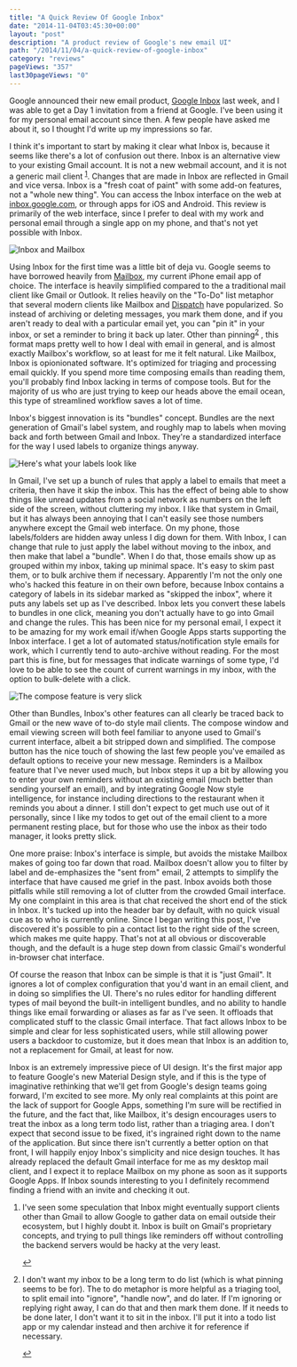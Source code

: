 ```yaml
---
title: "A Quick Review Of Google Inbox"
date: "2014-11-04T03:45:30+00:00"
layout: "post"
description: "A product review of Google's new email UI"
path: "/2014/11/04/a-quick-review-of-google-inbox"
category: "reviews"
pageViews: "357"
last30pageViews: "0"
---
```


Google announced their new email product, [Google Inbox][inbox] last week, and I was able to get a Day 1 invitation from a friend at Google.  I've been using it for my personal email account since then.  A few people have asked me about it, so I thought I'd write up my impressions so far.

I think it's important to start by making it clear what Inbox is, because it seems like there's a lot of confusion out there.  Inbox is an alternative view to your existing Gmail account.  It is not a new webmail account, and it is not a generic mail client <sup id="fnref:1">[1](#fn:1)</sup>.  Changes that are made in Inbox are reflected in Gmail and vice versa.  Inbox is a "fresh coat of paint" with some add-on features, not a "whole new thing".  You can access the Inbox interface on the web at [inbox.google.com](http://inbox.google.com), or through apps for iOS and Android.  This review is primarily of the web interface, since I prefer to deal with my work and personal email through a single app on my phone, and that's not yet possible with Inbox.

![Inbox and Mailbox](sidebyside.png)

Using Inbox for the first time was a little bit of deja vu.  Google seems to have borrowed heavily from [Mailbox][mailbox], my current iPhone email app of choice.  The interface is heavily simplified compared to the a traditional mail client like Gmail or Outlook.  It relies heavily on the "To-Do" list metaphor that several modern clients like Mailbox and [Dispatch][dispatch] have popularized.  So instead of archiving or deleting messages, you mark them done, and if you aren't ready to deal with a particular email yet, you can "pin it" in your inbox, or set a reminder to bring it back up later.  Other than pinning<sup id="fnref:2">[2](#fn:2)</sup> , this format maps pretty well to how I deal with email in general, and is almost exactly Mailbox's workflow, so at least for me it felt natural. Like Mailbox, Inbox is opionionated software. It's optimized for triaging and processing email quickly.  If you spend more time composing emails than reading them, you'll probably find Inbox lacking in terms of compose tools.  But for the majority of us who are just trying to keep our heads above the email ocean, this type of streamlined workflow saves a lot of time.

Inbox's biggest innovation is its "bundles" concept.  Bundles are the next generation of Gmail's label system, and roughly map to labels when moving back and forth between Gmail and Inbox.  They're a standardized interface for the way I used labels to organize things anyway.  

![Here's what your labels look like](skiptheinbox.png)

In Gmail, I've set up a bunch of rules that apply a label to emails that meet a criteria, then have it skip the inbox.  This has the effect of being able to show things like unread updates from a social network as numbers on the left side of the screen, without cluttering my inbox.  I like that system in Gmail, but it has always been annoying that I can't easily see those numbers anywhere except the Gmail web interface.  On my phone, those labels/folders are hidden away unless I dig down for them.  With Inbox, I can change that rule to just apply the label without moving to the inbox, and then make that label a "bundle".  When I do that, those emails show up as grouped within my inbox, taking up minimal space.  It's easy to skim past them, or to bulk archive them if necessary.  Apparently I'm not the only one who's hacked this feature in on their own before, because Inbox contains a category of labels in its sidebar marked as "skipped the inbox", where it puts any labels set up as I've described.  Inbox lets you convert these labels to bundles in one click, meaning you don't actually have to go into Gmail and change the rules.  This has been nice for my personal email, I expect it to be amazing for my work email if/when Google Apps starts supporting the Inbox interface.  I get a lot of automated status/notification style emails for work, which I currently tend to auto-archive without reading.  For the most part this is fine, but for messages that indicate warnings of some type, I'd love to be able to see the count of current warnings in my inbox, with the option to bulk-delete with a click.

![The compose feature is very slick](smalldelights.png)

Other than Bundles, Inbox's other features can all clearly be traced back to Gmail or the new wave of to-do style mail clients.  The compose window and email viewing screen will both feel familiar to anyone used to Gmail's current interface, albeit a bit stripped down and simplified.  The compose button has the nice touch of showing the last few people you've emailed as default options to receive your new message.  Reminders is a Mailbox feature that I've never used much, but Inbox steps it up a bit by allowing you to enter your own reminders without an existing email (much better than sending yourself an email), and by integrating Google Now style intelligence, for instance including directions to the restaurant when it reminds you about a dinner. I still don't expect to get much use out of it personally, since I like my todos to get out of the email client to a more permanent resting place, but for those who use the inbox as their todo manager, it looks pretty slick.

One more praise: Inbox's interface is simple, but avoids the mistake Mailbox makes of going too far down that road.  Mailbox doesn't allow you to filter by label and de-emphasizes the "sent from" email, 2 attempts to simplify the interface that have caused me grief in the past.  Inbox avoids both those pitfalls while still removing a lot of clutter from the crowded Gmail interface.  My one complaint in this area is that chat received the short end of the stick in Inbox.  It's tucked up into the header bar by default, with no quick visual cue as to who is currently online.  Since I began writing this post, I've discovered it's possible to pin a contact list to the right side of the screen, which makes me quite happy.  That's not at all obvious or discoverable though, and the default is a huge step down from classic Gmail's wonderful in-browser chat interface.

Of course the reason that Inbox can be simple is that it is "just Gmail".  It ignores a lot of complex configuration that you'd want in an email client, and in doing so simplifies the UI.  There's no rules editor for handling different types of mail beyond the built-in intelligent bundles, and no ability to handle things like email forwarding or aliases as far as I've seen.  It offloads that complicated stuff to the classic Gmail interface.  That fact allows Inbox to be simple and clear for less sophisticated users, while still allowing power users a backdoor to customize, but it does mean that Inbox is an addition to, not a replacement for Gmail, at least for now.

Inbox is an extremely impressive piece of UI design.  It's the first major app to feature Google's  new Material Design style, and if this is the type of imaginative rethinking that we'll get from Google's design teams going forward, I'm excited to see more.  My only real complaints at this point are the lack of support for Google Apps, something I'm sure will be rectified in the future, and the fact that, like Mailbox, it's design encourages users to treat the inbox as a long term todo list, rather than a triaging area.  I don't expect that second issue to be fixed, it's ingrained right down to the name of the application.  But since there isn't currently a better option on that front, I will happily enjoy Inbox's simplicity and nice design touches.  It has already replaced the default Gmail interface for me as my desktop mail client, and I expect it to replace Mailbox on my phone as soon as it supports Google Apps.  If Inbox sounds interesting to you I definitely recommend finding a friend with an invite and checking it out.




<div class="footnotes">
<ol>
    <li class="footnote" id="fn:1">
        <p>
        I've seen some speculation that Inbox might eventually support clients other than Gmail to allow Google to gather data on email outside their ecosystem, but I highly doubt it.  Inbox is built on Gmail's proprietary concepts, and trying to pull things like reminders off without controlling the backend servers would be hacky at the very least.
        </p>
        <a href="#fnref:1" title="return to article"> ↩</a></p>
    </li>
    <li class="footnote" id="fn:2">
        <p>
        I don't want my inbox to be a long term to do list (which is what pinning seems to be for).  The to do metaphor is more helpful as a triaging tool, to split email into "ignore", "handle now", and do later.  If I'm ignoring or replying right away, I can do that and then mark them done.  If it needs to be done later, I don't want it to sit in the inbox.  I'll put it into a todo list app or my calendar instead and then archive it for reference if necessary.  
        </p>
        <a href="#fnref:2" title="return to article"> ↩</a></p>
    </li>
</ol>
</div>



[inbox]: http://www.google.com/inbox/?gclid=CNqBxtSE28ECFQMT7AodrBYAVQ
[mailbox]: http://www.mailboxapp.com/
[dispatch]:http://www.dispatchapp.net/
